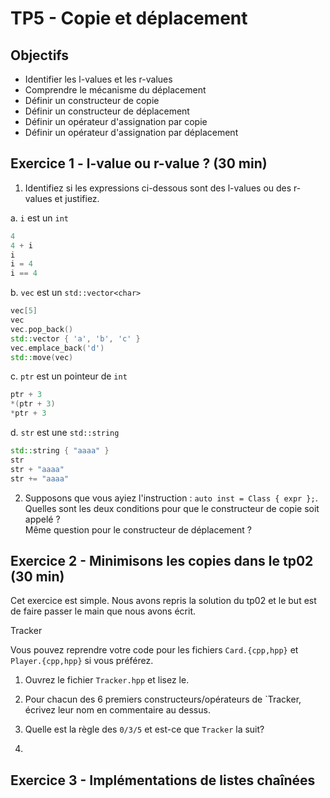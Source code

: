# TP5 - Copie et déplacement

## Objectifs

- Identifier les l-values et les r-values
- Comprendre le mécanisme du déplacement
- Définir un constructeur de copie
- Définir un constructeur de déplacement
- Définir un opérateur d'assignation par copie
- Définir un opérateur d'assignation par déplacement

## Exercice 1 - l-value ou r-value ? (30 min)

1. Identifiez si les expressions ci-dessous sont des l-values ou des r-values et justifiez.  

a. `i` est un `int`  
```cpp
4
4 + i
i
i = 4
i == 4
```

b. `vec` est un `std::vector<char>`
```cpp
vec[5]
vec
vec.pop_back()
std::vector { 'a', 'b', 'c' }
vec.emplace_back('d')
std::move(vec)
```

c. `ptr` est un pointeur de `int`
```cpp
ptr + 3
*(ptr + 3)
*ptr + 3
```

d. `str` est une `std::string`
```cpp
std::string { "aaaa" }
str
str + "aaaa"
str += "aaaa"
```

2. Supposons que vous ayiez l'instruction : `auto inst = Class { expr };`.  
Quelles sont les deux conditions pour que le constructeur de copie soit appelé ?  
Même question pour le constructeur de déplacement ?

## Exercice 2 - Minimisons les copies dans le tp02 (30 min)

Cet exercice est simple. Nous avons repris la solution du tp02 et le but est de faire passer le main que nous avons écrit.

Tracker

Vous pouvez reprendre votre code pour les fichiers `Card.{cpp,hpp}` et `Player.{cpp,hpp}` si vous préférez.

1. Ouvrez le fichier `Tracker.hpp` et lisez le.  

2. Pour chacun des 6 premiers constructeurs/opérateurs de `Tracker, écrivez leur nom en commentaire au dessus.

3. Quelle est la règle des `0/3/5` et est-ce que `Tracker` la suit?

4.

## Exercice 3 - Implémentations de listes chaînées 